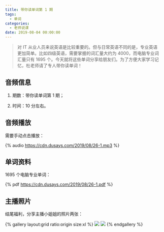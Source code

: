 ```yaml
---
title: 带你读单词第 1 期
tags:
  - 单词
categories:
  - 老师说课
date: 2019-08-04 00:00:00
---
```


> 对 IT 从业人员来说英语是比较重要的。但与日常英语不同的是，专业英语更加简单。比如四级英语，需要掌握的词汇量大约为 4000，而电脑专业词汇量只有 1695 个。今天就将这些单词分享给朋友们。为了方便大家学习记忆，杜老师请了专人带你读单词！

<!-- more -->

## 音频信息

1. 期数：带你读单词第 1 期；

2. 时间：10 分左右。

## 音频播放

需要手动点击播放：

{% audio https://cdn.dusays.com/2019/08/26-1.mp3 %}

## 单词资料

1695 个电脑专业单词：

{% pdf https://cdn.dusays.com/2019/08/26-1.pdf %}

## 主播照片

结尾福利，分享主播小姐姐的照片两张：

{% gallery layout:grid ratio:origin size:xl %}
![](https://cdn.dusays.com/2019/08/26-1.jpg)
![](https://cdn.dusays.com/2019/08/26-2.jpg)
{% endgallery %}
